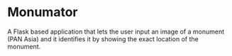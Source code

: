 # Monumator

A Flask based application that lets the user input an image of a monument (PAN Asia) and it identifies it by showing the exact location of the monument.
